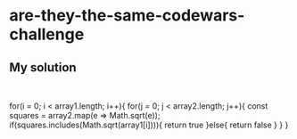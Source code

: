 # are-they-the-same-codewars-challenge

<h2>My solution</h2>
<br>


  for(i = 0; i < array1.length; i++){
    for(j = 0; j < array2.length; j++){
      const squares = array2.map(e => Math.sqrt(e));
      if(squares.includes(Math.sqrt(array1[i]))){
        return true
    }else{
      return false
      }
    }
  }

